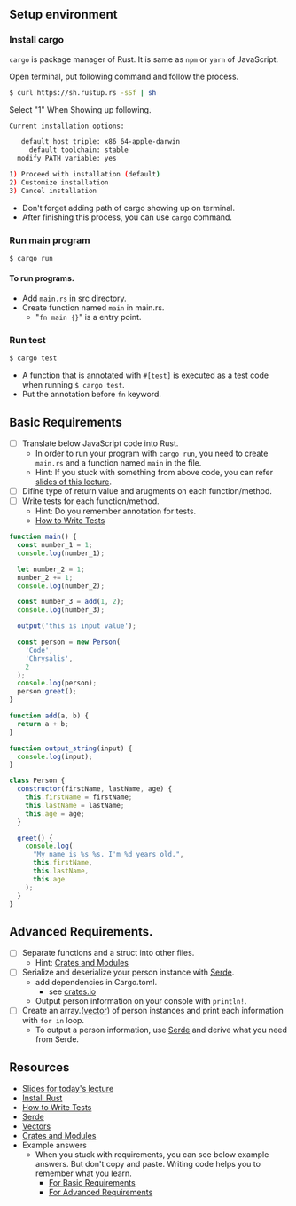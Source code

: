 ## Setup environment

### Install cargo

`cargo` is package manager of Rust. It is same as `npm` or `yarn` of JavaScript.


Open terminal, put following command and follow the process.

```bash
$ curl https://sh.rustup.rs -sSf | sh
```

Select "1" When Showing up following.

```bash
Current installation options:

   default host triple: x86_64-apple-darwin
     default toolchain: stable
  modify PATH variable: yes

1) Proceed with installation (default)
2) Customize installation
3) Cancel installation
```

- Don't forget adding path of cargo showing up on terminal.
- After finishing this process, you can use `cargo` command.



### Run main program

```bash
$ cargo run
```

#### To run programs.

- Add `main.rs` in src directory.
- Create function named `main` in main.rs.
  - "`fn main {}`" is a entry point.

### Run test

```bash
$ cargo test
```

- A function that is annotated with `#[test]` is executed as a test code when running `$ cargo test`.
- Put the annotation before `fn` keyword.


## Basic Requirements


- [ ] Translate below JavaScript code into Rust.
  - In order to run your program with `cargo run`, you need to create `main.rs` and a function named `main` in the file.
  - Hint: If you stuck with something from above code, you can refer [slides of this lecture](https://docs.google.com/presentation/d/1aG7Uq4D9LPW7FKsi6ImRQ2_SabCbOJcDhABhkb9-vao/edit?usp=sharing).
- [ ] Difine type of return value and arugments on each function/method.
- [ ] Write tests for each function/method.
  - Hint: Do you remember annotation for tests.
  - [How to Write Tests](https://doc.rust-lang.org/book/second-edition/ch11-01-writing-tests.html)

```javascript
function main() {
  const number_1 = 1;
  console.log(number_1);

  let number_2 = 1;
  number_2 += 1;
  console.log(number_2);

  const number_3 = add(1, 2);
  console.log(number_3);

  output('this is input value');

  const person = new Person(
    'Code',
    'Chrysalis',
    2
  );
  console.log(person);
  person.greet();
}

function add(a, b) {
  return a + b;
}

function output_string(input) {
  console.log(input);
}

class Person {
  constructor(firstName, lastName, age) {
    this.firstName = firstName;
    this.lastName = lastName;
    this.age = age;
  }

  greet() {
    console.log(
      "My name is %s %s. I'm %d years old.",
      this.firstName,
      this.lastName,
      this.age
    );
  }
}
```

## Advanced Requirements.

- [ ] Separate functions and a struct into other files.
  - Hint: [Crates and Modules](https://doc.rust-lang.org/book/first-edition/crates-and-modules.html)
- [ ] Serialize and deserialize your person instance with [Serde](https://github.com/serde-rs/serde).
  - add dependencies in Cargo.toml.
    - see [crates.io](https://crates.io/crates/serde)
  - Output person information on your console with `println!`.
- [ ] Create an array.([vector](https://doc.rust-lang.org/std/vec/struct.Vec.html)) of person instances and print each information with `for in` loop.
  - To output a person information, use [Serde](https://github.com/serde-rs/serde) and derive what you need from Serde.


## Resources

- [Slides for today's lecture](https://docs.google.com/presentation/d/1aG7Uq4D9LPW7FKsi6ImRQ2_SabCbOJcDhABhkb9-vao/edit?usp=sharing)
- [Install Rust](https://www.rust-lang.org/en-US/install.html)
- [How to Write Tests](https://doc.rust-lang.org/book/second-edition/ch11-01-writing-tests.html)
- [Serde](https://github.com/serde-rs/serde)
- [Vectors](https://doc.rust-lang.org/book/second-edition/ch08-01-vectors.html)
- [Crates and Modules](https://doc.rust-lang.org/book/first-edition/crates-and-modules.html)
- Example answers
  - When you stuck with requirements, you can see below example answers. But don't copy and paste. Writing code helps you to remember what you learn.
    - [For Basic Requirements](https://github.com/duyoji/cc2-rust-workshop/pull/1/files)
    - [For Advanced Requirements](https://github.com/duyoji/cc2-rust-workshop/pull/2/files)